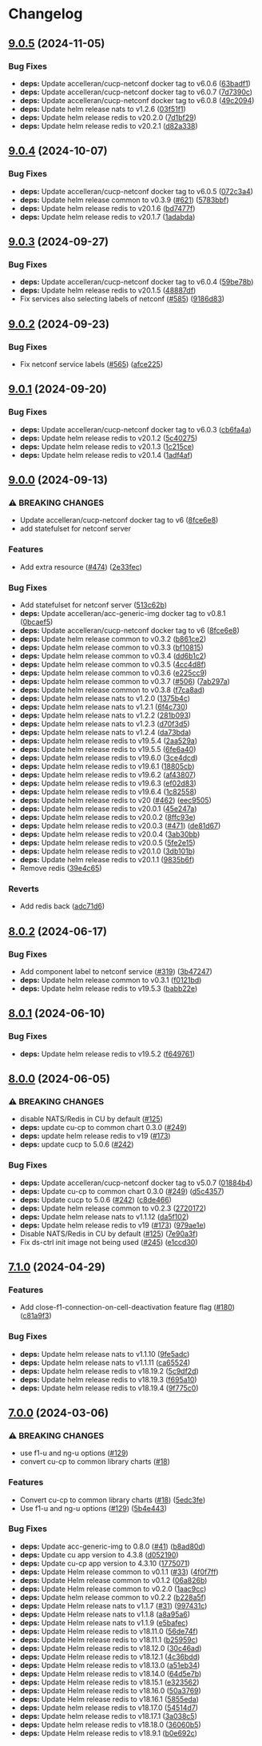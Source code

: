 # Changelog

## [9.0.5](https://github.com/accelleran/helm-charts/compare/cu-cp-9.0.4...cu-cp-9.0.5) (2024-11-05)


### Bug Fixes

* **deps:** Update accelleran/cucp-netconf docker tag to v6.0.6 ([63badf1](https://github.com/accelleran/helm-charts/commit/63badf13257b8630b7d4e7ec161099735cfbce33))
* **deps:** Update accelleran/cucp-netconf docker tag to v6.0.7 ([7d7390c](https://github.com/accelleran/helm-charts/commit/7d7390c812b516c1191471b6fff57d9cd1b030e9))
* **deps:** Update accelleran/cucp-netconf docker tag to v6.0.8 ([49c2094](https://github.com/accelleran/helm-charts/commit/49c2094821ea18407a22a71fe41ccf5c67853f38))
* **deps:** Update helm release nats to v1.2.6 ([03f51f1](https://github.com/accelleran/helm-charts/commit/03f51f14411a15ad435709dfd2f9ced93e6236f2))
* **deps:** Update helm release redis to v20.2.0 ([7d1bf29](https://github.com/accelleran/helm-charts/commit/7d1bf29fe068c221003636bb90cf118d612d0633))
* **deps:** Update helm release redis to v20.2.1 ([d82a338](https://github.com/accelleran/helm-charts/commit/d82a3387f8b81bfa829263aa998a2df82ec474e9))

## [9.0.4](https://github.com/accelleran/helm-charts/compare/cu-cp-9.0.3...cu-cp-9.0.4) (2024-10-07)


### Bug Fixes

* **deps:** Update accelleran/cucp-netconf docker tag to v6.0.5 ([072c3a4](https://github.com/accelleran/helm-charts/commit/072c3a4f15ae8e91c23c3c37283cfe83634f9719))
* **deps:** Update helm release common to v0.3.9 ([#621](https://github.com/accelleran/helm-charts/issues/621)) ([5783bbf](https://github.com/accelleran/helm-charts/commit/5783bbf75b6a5845dfc469d56849e2aae72d1d4c))
* **deps:** Update helm release redis to v20.1.6 ([bd7477f](https://github.com/accelleran/helm-charts/commit/bd7477f746374bbf25c156a01862bd0adf5f250c))
* **deps:** Update helm release redis to v20.1.7 ([1adabda](https://github.com/accelleran/helm-charts/commit/1adabda2df107dbe5278f368fd824f4247aa4d92))

## [9.0.3](https://github.com/accelleran/helm-charts/compare/cu-cp-9.0.2...cu-cp-9.0.3) (2024-09-27)


### Bug Fixes

* **deps:** Update accelleran/cucp-netconf docker tag to v6.0.4 ([59be78b](https://github.com/accelleran/helm-charts/commit/59be78b69ec334fb8b19e4915cbd06f5f5641515))
* **deps:** Update helm release redis to v20.1.5 ([48887df](https://github.com/accelleran/helm-charts/commit/48887df7d7b34b84ef15ac8ec8d4e833611c52c4))
* Fix services also selecting labels of netconf ([#585](https://github.com/accelleran/helm-charts/issues/585)) ([9186d83](https://github.com/accelleran/helm-charts/commit/9186d83fdaeb65e4c50c4b4013710c7daf92ae32))

## [9.0.2](https://github.com/accelleran/helm-charts/compare/cu-cp-9.0.1...cu-cp-9.0.2) (2024-09-23)


### Bug Fixes

* Fix netconf service labels ([#565](https://github.com/accelleran/helm-charts/issues/565)) ([afce225](https://github.com/accelleran/helm-charts/commit/afce225896eee3b5967e87d5b98099859374cc4d))

## [9.0.1](https://github.com/accelleran/helm-charts/compare/cu-cp-9.0.0...cu-cp-9.0.1) (2024-09-20)


### Bug Fixes

* **deps:** Update accelleran/cucp-netconf docker tag to v6.0.3 ([cb6fa4a](https://github.com/accelleran/helm-charts/commit/cb6fa4ac66ecfb7f73157d8235cad12514aa041e))
* **deps:** Update helm release redis to v20.1.2 ([5c40275](https://github.com/accelleran/helm-charts/commit/5c4027536026dbcf953a8df36cd5cff0011bbc23))
* **deps:** Update helm release redis to v20.1.3 ([1c215ce](https://github.com/accelleran/helm-charts/commit/1c215ce1892ddd38d28dfc51f7452fab80c676f8))
* **deps:** Update helm release redis to v20.1.4 ([1adf4af](https://github.com/accelleran/helm-charts/commit/1adf4afa8aa7889ae67240f409cb7df172241886))

## [9.0.0](https://github.com/accelleran/helm-charts/compare/cu-cp-8.0.2...cu-cp-9.0.0) (2024-09-13)


### ⚠ BREAKING CHANGES

* Update accelleran/cucp-netconf docker tag to v6 ([8fce6e8](https://github.com/accelleran/helm-charts/commit/8fce6e8057d72d8464d985b4feb70891ab8f76ca))
* add statefulset for netconf server

### Features

* Add extra resource ([#474](https://github.com/accelleran/helm-charts/issues/474)) ([2e33fec](https://github.com/accelleran/helm-charts/commit/2e33fec716543063d6771c1b2809031bacc73c2c))


### Bug Fixes

* Add statefulset for netconf server ([513c62b](https://github.com/accelleran/helm-charts/commit/513c62bc84ae2d5f18cdea88e386c7c2aa6af5ec))
* **deps:** Update accelleran/acc-generic-img docker tag to v0.8.1 ([0bcaef5](https://github.com/accelleran/helm-charts/commit/0bcaef5ff34ca091ea69f9990487809777db15ee))
* **deps:** Update accelleran/cucp-netconf docker tag to v6 ([8fce6e8](https://github.com/accelleran/helm-charts/commit/8fce6e8057d72d8464d985b4feb70891ab8f76ca))
* **deps:** Update helm release common to v0.3.2 ([b861ce2](https://github.com/accelleran/helm-charts/commit/b861ce2b3c0369453e335281856ff08840e6aaa3))
* **deps:** Update helm release common to v0.3.3 ([bf10815](https://github.com/accelleran/helm-charts/commit/bf108152bd37539db6b2d353b4060e3f42a63e2e))
* **deps:** Update helm release common to v0.3.4 ([dd6b1c2](https://github.com/accelleran/helm-charts/commit/dd6b1c2a09a57bd5cc5a322416b2427a6332532b))
* **deps:** Update helm release common to v0.3.5 ([4cc4d8f](https://github.com/accelleran/helm-charts/commit/4cc4d8f1f503620132fede33bbd897df0d270ecb))
* **deps:** Update helm release common to v0.3.6 ([e225cc9](https://github.com/accelleran/helm-charts/commit/e225cc9428bb76a3cb6e54844f1d4058930b7902))
* **deps:** Update helm release common to v0.3.7 ([#506](https://github.com/accelleran/helm-charts/issues/506)) ([7ab297a](https://github.com/accelleran/helm-charts/commit/7ab297aeebd645f5c00399a04d4e1b159f24859e))
* **deps:** Update helm release common to v0.3.8 ([f7ca8ad](https://github.com/accelleran/helm-charts/commit/f7ca8ad8fd5dd79768da4d8b74aac0cd8eaac590))
* **deps:** Update helm release nats to v1.2.0 ([1375b4c](https://github.com/accelleran/helm-charts/commit/1375b4c234a2b744a8c72c1e0bc09a0ba59dbf76))
* **deps:** Update helm release nats to v1.2.1 ([6f4c730](https://github.com/accelleran/helm-charts/commit/6f4c73062a4d6f48911256675e78d06061de1485))
* **deps:** Update helm release nats to v1.2.2 ([281b093](https://github.com/accelleran/helm-charts/commit/281b093e985b367980730e3b10a335f39f02106b))
* **deps:** Update helm release nats to v1.2.3 ([d70f3d5](https://github.com/accelleran/helm-charts/commit/d70f3d5175a1b3387c51b18299b77f2b6c683ff7))
* **deps:** Update helm release nats to v1.2.4 ([da73bda](https://github.com/accelleran/helm-charts/commit/da73bda2aaf60db9918e43fb862909dcd6b36f14))
* **deps:** Update helm release redis to v19.5.4 ([2aa529a](https://github.com/accelleran/helm-charts/commit/2aa529a6746a448f0413f18718fdb94ee5d39ae1))
* **deps:** Update helm release redis to v19.5.5 ([6fe6a40](https://github.com/accelleran/helm-charts/commit/6fe6a40d9d2dcd1423a6270babc37e07cbe795fb))
* **deps:** Update helm release redis to v19.6.0 ([3ce4dcd](https://github.com/accelleran/helm-charts/commit/3ce4dcd37b0e7c470d8926abdf010d4a815b85a1))
* **deps:** Update helm release redis to v19.6.1 ([18805cb](https://github.com/accelleran/helm-charts/commit/18805cb413107f939ea9c9ee6fcb4f694d23e0b3))
* **deps:** Update helm release redis to v19.6.2 ([af43807](https://github.com/accelleran/helm-charts/commit/af438077cb1a12297103ab3f96eba9dd868558e7))
* **deps:** Update helm release redis to v19.6.3 ([ef02d83](https://github.com/accelleran/helm-charts/commit/ef02d831d6acf2cfa7a8414b7d12be8ca5a39394))
* **deps:** Update helm release redis to v19.6.4 ([1c82558](https://github.com/accelleran/helm-charts/commit/1c825589abcafe3bdf8062bd82c4b229c8dfc0d0))
* **deps:** Update helm release redis to v20 ([#462](https://github.com/accelleran/helm-charts/issues/462)) ([eec9505](https://github.com/accelleran/helm-charts/commit/eec9505e219f556e02742150dc0a53727dca533e))
* **deps:** Update helm release redis to v20.0.1 ([45e247a](https://github.com/accelleran/helm-charts/commit/45e247adb645a3f7ab83dbd00c727f2628622adf))
* **deps:** Update helm release redis to v20.0.2 ([8ffc93e](https://github.com/accelleran/helm-charts/commit/8ffc93e9468a23c7d7b1429511b770f841548ea1))
* **deps:** Update helm release redis to v20.0.3 ([#471](https://github.com/accelleran/helm-charts/issues/471)) ([de81d67](https://github.com/accelleran/helm-charts/commit/de81d6772037be057ca81c87a5df62d0dd45fb26))
* **deps:** Update helm release redis to v20.0.4 ([3ab30bb](https://github.com/accelleran/helm-charts/commit/3ab30bb96f577c54a97d1951a35033c0278261de))
* **deps:** Update helm release redis to v20.0.5 ([5fe2e15](https://github.com/accelleran/helm-charts/commit/5fe2e15121eafd539ad041f9a345173b7e9bc43c))
* **deps:** Update helm release redis to v20.1.0 ([3db101b](https://github.com/accelleran/helm-charts/commit/3db101be6f0e92d35a932ca44f7c8a189b5b27cb))
* **deps:** Update helm release redis to v20.1.1 ([9835b6f](https://github.com/accelleran/helm-charts/commit/9835b6f5b2192ed61805a236fac99f37c74a7a3b))
* Remove redis ([39e4c65](https://github.com/accelleran/helm-charts/commit/39e4c65a653d3b33638010e6601407444bfb70a6))


### Reverts

* Add redis back ([adc71d6](https://github.com/accelleran/helm-charts/commit/adc71d6b992935cb83847021e2c379759570675e))

## [8.0.2](https://github.com/accelleran/helm-charts/compare/cu-cp-8.0.1...cu-cp-8.0.2) (2024-06-17)


### Bug Fixes

* Add component label to netconf service ([#319](https://github.com/accelleran/helm-charts/issues/319)) ([3b47247](https://github.com/accelleran/helm-charts/commit/3b472473a80611dd1c62fd9af39f1f68858ad688))
* **deps:** Update helm release common to v0.3.1 ([f0121bd](https://github.com/accelleran/helm-charts/commit/f0121bd9089ea7a3c6b527438ebad672806d861d))
* **deps:** Update helm release redis to v19.5.3 ([babb22e](https://github.com/accelleran/helm-charts/commit/babb22e555da1e7bc93141bc65c135c21be8a17e))

## [8.0.1](https://github.com/accelleran/helm-charts/compare/cu-cp-8.0.0...cu-cp-8.0.1) (2024-06-10)


### Bug Fixes

* **deps:** Update helm release redis to v19.5.2 ([f649761](https://github.com/accelleran/helm-charts/commit/f6497616674d6f113d3bab8c7d10bf19e47db602))

## [8.0.0](https://github.com/accelleran/helm-charts/compare/cu-cp-7.1.0...cu-cp-8.0.0) (2024-06-05)


### ⚠ BREAKING CHANGES

* disable NATS/Redis in CU by default ([#125](https://github.com/accelleran/helm-charts/issues/125))
* **deps:** update cu-cp to common chart 0.3.0 ([#249](https://github.com/accelleran/helm-charts/issues/249))
* **deps:** update helm release redis to v19 ([#173](https://github.com/accelleran/helm-charts/issues/173))
* **deps:** update cucp to 5.0.6 ([#242](https://github.com/accelleran/helm-charts/issues/242))

### Bug Fixes

* **deps:** Update accelleran/cucp-netconf docker tag to v5.0.7 ([01884b4](https://github.com/accelleran/helm-charts/commit/01884b4e1a9ca382025ae4b8a0d6507f55dae3d2))
* **deps:** Update cu-cp to common chart 0.3.0 ([#249](https://github.com/accelleran/helm-charts/issues/249)) ([d5c4357](https://github.com/accelleran/helm-charts/commit/d5c43575941b055a3e692e1d96833189ede5461b))
* **deps:** Update cucp to 5.0.6 ([#242](https://github.com/accelleran/helm-charts/issues/242)) ([c8de466](https://github.com/accelleran/helm-charts/commit/c8de4664f1428c2afe9af9fb7650da6f118a16f2))
* **deps:** Update helm release common to v0.2.3 ([2720172](https://github.com/accelleran/helm-charts/commit/2720172fa39bfc8c82ee656029c09200f21647aa))
* **deps:** Update helm release nats to v1.1.12 ([da5f102](https://github.com/accelleran/helm-charts/commit/da5f1027547c83f5c68f56ce524218db3f2b35c0))
* **deps:** Update helm release redis to v19 ([#173](https://github.com/accelleran/helm-charts/issues/173)) ([979ae1e](https://github.com/accelleran/helm-charts/commit/979ae1e51d665263c457c7a9ecc30e64ac001843))
* Disable NATS/Redis in CU by default ([#125](https://github.com/accelleran/helm-charts/issues/125)) ([7e90a3f](https://github.com/accelleran/helm-charts/commit/7e90a3f4324e71d14160cde49ab477ae455fc3d1))
* Fix ds-ctrl init image not being used ([#245](https://github.com/accelleran/helm-charts/issues/245)) ([e1ccd30](https://github.com/accelleran/helm-charts/commit/e1ccd304173e56fe425c064c0d7cd753f26f6e54))

## [7.1.0](https://github.com/accelleran/helm-charts/compare/cu-cp-7.0.0...cu-cp-7.1.0) (2024-04-29)


### Features

* Add close-f1-connection-on-cell-deactivation feature flag ([#180](https://github.com/accelleran/helm-charts/issues/180)) ([c81a9f3](https://github.com/accelleran/helm-charts/commit/c81a9f353d752b5a197009fffb9e2572c276c3dd))


### Bug Fixes

* **deps:** Update helm release nats to v1.1.10 ([9fe5adc](https://github.com/accelleran/helm-charts/commit/9fe5adc45fb5e3c42227ba38abc223a8f0a8c71a))
* **deps:** Update helm release nats to v1.1.11 ([ca65524](https://github.com/accelleran/helm-charts/commit/ca6552466091a7b8bc997f3added20ab02dea9ea))
* **deps:** Update helm release redis to v18.19.2 ([5c9df2d](https://github.com/accelleran/helm-charts/commit/5c9df2d3438cfcb9905fadd45d61ede06669f3a0))
* **deps:** Update helm release redis to v18.19.3 ([f695a10](https://github.com/accelleran/helm-charts/commit/f695a1095e3ee024236fe2877cf1948eded3e13d))
* **deps:** Update helm release redis to v18.19.4 ([9f775c0](https://github.com/accelleran/helm-charts/commit/9f775c0798c23260952d7974d0a8707853cebb3d))

## [7.0.0](https://github.com/accelleran/helm-charts/compare/cu-cp-v6.0.0...cu-cp-7.0.0) (2024-03-06)


### ⚠ BREAKING CHANGES

* use f1-u and ng-u options ([#129](https://github.com/accelleran/helm-charts/issues/129))
* convert cu-cp to common library charts ([#18](https://github.com/accelleran/helm-charts/issues/18))

### Features

* Convert cu-cp to common library charts ([#18](https://github.com/accelleran/helm-charts/issues/18)) ([5edc3fe](https://github.com/accelleran/helm-charts/commit/5edc3fe48649446bdeaa07d8619d8e4d1345de1f))
* Use f1-u and ng-u options ([#129](https://github.com/accelleran/helm-charts/issues/129)) ([5b4e443](https://github.com/accelleran/helm-charts/commit/5b4e443b117204168e024bde026a506783d068b3))


### Bug Fixes

* **deps:** Update acc-generic-img to 0.8.0 ([#41](https://github.com/accelleran/helm-charts/issues/41)) ([b8ad80d](https://github.com/accelleran/helm-charts/commit/b8ad80d8d4dffc75235d8ae1cb1228f72fbae9a2))
* **deps:** Update cu app version to 4.3.8 ([d052190](https://github.com/accelleran/helm-charts/commit/d05219086f62af7e6a7345b11c6cc403d37d7e11))
* **deps:** Update cu-cp app version to 4.3.10 ([1775071](https://github.com/accelleran/helm-charts/commit/177507155c1c36fb556033f6ea95ded87bcce013))
* **deps:** Update Helm release common to v0.1.1 ([#33](https://github.com/accelleran/helm-charts/issues/33)) ([4f0f7ff](https://github.com/accelleran/helm-charts/commit/4f0f7ff97bc32d4aaf651712d33ee311a32b70ab))
* **deps:** Update Helm release common to v0.1.2 ([06a826b](https://github.com/accelleran/helm-charts/commit/06a826b4b6a2b2c9effa9b573073bfe613d1d4d7))
* **deps:** Update Helm release common to v0.2.0 ([1aac9cc](https://github.com/accelleran/helm-charts/commit/1aac9ccce09460dba36b5beed8e4f7eb45fb0a3e))
* **deps:** Update helm release common to v0.2.2 ([b228a5f](https://github.com/accelleran/helm-charts/commit/b228a5f3aaee93ad7ea4127362cf815d98bd48c2))
* **deps:** Update Helm release nats to v1.1.7 ([#31](https://github.com/accelleran/helm-charts/issues/31)) ([997431c](https://github.com/accelleran/helm-charts/commit/997431c50e7df3db36e5ca5ac63fece681cac720))
* **deps:** Update Helm release nats to v1.1.8 ([a8a95a6](https://github.com/accelleran/helm-charts/commit/a8a95a6497b996ddc798ecc710ed50b29474f8c5))
* **deps:** Update Helm release nats to v1.1.9 ([e5bafec](https://github.com/accelleran/helm-charts/commit/e5bafecf177e9ad19508b4a1e0e1a6cf79853005))
* **deps:** Update Helm release redis to v18.11.0 ([56de74f](https://github.com/accelleran/helm-charts/commit/56de74f1e49abb8aa9a0f16406675ce781a152c5))
* **deps:** Update Helm release redis to v18.11.1 ([b25959c](https://github.com/accelleran/helm-charts/commit/b25959c1515a4d4024b235faa67b04adf3c44566))
* **deps:** Update Helm release redis to v18.12.0 ([30c46ad](https://github.com/accelleran/helm-charts/commit/30c46ad72f4701a082efbac28da084343df8099b))
* **deps:** Update Helm release redis to v18.12.1 ([4c36bdd](https://github.com/accelleran/helm-charts/commit/4c36bddfa8d0feaaeda5384aa087956b75ee3ff6))
* **deps:** Update Helm release redis to v18.13.0 ([a51eb34](https://github.com/accelleran/helm-charts/commit/a51eb349b39940aef672b628d9972300e59f64e2))
* **deps:** Update Helm release redis to v18.14.0 ([64d5e7b](https://github.com/accelleran/helm-charts/commit/64d5e7bcf95cd67c0d44ffbd204915899ceed2d2))
* **deps:** Update Helm release redis to v18.15.1 ([e323562](https://github.com/accelleran/helm-charts/commit/e32356257a43a902f439203f4d72ad0c1f47424e))
* **deps:** Update Helm release redis to v18.16.0 ([50a3769](https://github.com/accelleran/helm-charts/commit/50a3769082370a520a8d09f86ddbab9bd5c35bea))
* **deps:** Update Helm release redis to v18.16.1 ([5855eda](https://github.com/accelleran/helm-charts/commit/5855edab65194af94a0e76f4248732d3e29d091c))
* **deps:** Update helm release redis to v18.17.0 ([54514d7](https://github.com/accelleran/helm-charts/commit/54514d763d26c2051a5a7e49ce6645e02f2139bf))
* **deps:** Update helm release redis to v18.17.1 ([3a038c5](https://github.com/accelleran/helm-charts/commit/3a038c57104dd829e3dc238cb6d0fd8ddd68bda3))
* **deps:** Update helm release redis to v18.18.0 ([36060b5](https://github.com/accelleran/helm-charts/commit/36060b532b857d1c3b264d7197be49b08474c495))
* **deps:** Update Helm release redis to v18.9.1 ([b0e692c](https://github.com/accelleran/helm-charts/commit/b0e692cbae0f4f6de407182f8b7e0c7f335a1724))
